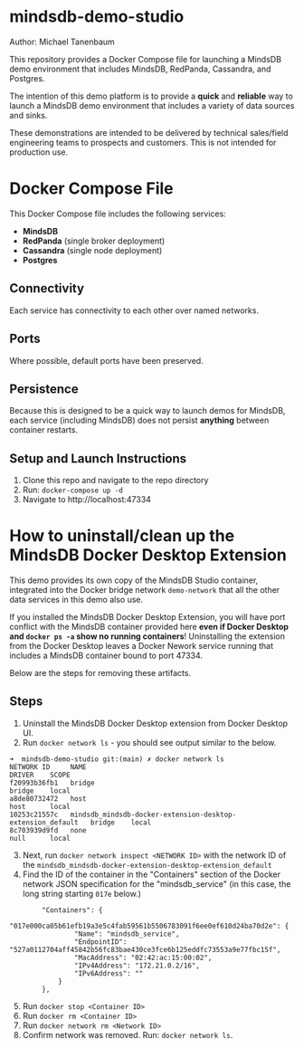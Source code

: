 # mindsdb-demo-studio
Author: Michael Tanenbaum 

This repository provides a Docker Compose file for launching a MindsDB demo environment that includes MindsDB, RedPanda, Cassandra, and Postgres.

The intention of this demo platform is to provide a **quick** and **reliable** way to launch a MindsDB demo environment that includes a variety of data sources and sinks. 

These demonstrations are intended to be delivered by technical sales/field engineering teams to prospects and customers. This is not intended for production use.

# Docker Compose File

This Docker Compose file includes the following services:
- **MindsDB**
- **RedPanda** (single broker deployment)
- **Cassandra** (single node deployment)
- **Postgres**

## Connectivity

Each service has connectivity to each other over named networks.

## Ports

Where possible, default ports have been preserved.

## Persistence

Because this is designed to be a quick way to launch demos for MindsDB, each service (including MindsDB) does not persist **anything** between container restarts.

## Setup and Launch Instructions


1. Clone this repo and navigate to the repo directory
2. Run: `docker-compose up -d`
3. Navigate to http://localhost:47334


# How to uninstall/clean up the MindsDB Docker Desktop Extension

This demo provides its own copy of the MindsDB Studio container, integrated into the Docker bridge network `demo-network` that all the other data services in this demo also use.

If you installed the MindsDB Docker Desktop Extension, you will have port conflict with the MindsDB container provided here **even if Docker Desktop and `docker ps -a` show no running containers**! Uninstalling the extension from the Docker Desktop leaves a Docker Nework service running that includes a MindsDB container bound to port 47334. 

Below are the steps for removing these artifacts. 

## Steps
1. Uninstall the MindsDB Docker Desktop extension from Docker Desktop UI.
2. Run `docker network ls` - you should see output similar to the below.
```
➜  mindsdb-demo-studio git:(main) ✗ docker network ls
NETWORK ID     NAME                                                         DRIVER    SCOPE
f20993b36fb1   bridge                                                       bridge    local
a8de80732472   host                                                         host      local
10253c21557c   mindsdb_mindsdb-docker-extension-desktop-extension_default   bridge    local
8c703939d9fd   none                                                         null      local
```
3. Next, run `docker network inspect <NETWORK ID>` with the network ID of the `mindsdb_mindsdb-docker-extension-desktop-extension_default`
4. Find the ID of the container in the "Containers" section of the Docker network JSON specification for the "mindsdb_service" (in this case, the long string starting `017e` below.)
```
        "Containers": {
            "017e000ca05b61efb19a3e5c4fab59561b5506783091f6ee0ef610d24ba70d2e": {
                "Name": "mindsdb_service",
                "EndpointID": "527a0112704aff45842b56fc83bae430ce3fce6b125eddfc73553a9e77fbc15f",
                "MacAddress": "02:42:ac:15:00:02",
                "IPv4Address": "172.21.0.2/16",
                "IPv6Address": ""
            }
        },
```
5. Run `docker stop <Container ID>`
6. Run `docker rm <Container ID>`
7. Run `docker network rm <Network ID>`
8. Confirm network was removed. Run: `docker network ls`.